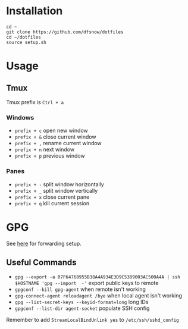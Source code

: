 # Installation

```
cd ~
git clone https://github.com/dfsnow/dotfiles
cd ~/dotfiles
source setup.sh
```

# Usage

## Tmux

Tmux prefix is `Ctrl + a`

### Windows

* `prefix + c` open new window
* `prefix + &` close current window
* `prefix + ,` rename current window
* `prefix + n` next window
* `prefix + p` previous window

### Panes

* `prefix + -` split window horizontally
* `prefix + _` split window vertically
* `prefix + x` close current pane
* `prefix + q` kill current session

# GPG

See [here](https://wiki.gnupg.org/AgentForwarding) for forwarding setup.

## Useful Commands

* `gpg --export -a 07F64768955B38A4A934E3D9C5389003AC500A4A | ssh $HOSTNAME 'gpg --import  -'` export public keys to remote
* `gpgconf --kill gpg-agent` when remote isn't working
* `gpg-connect-agent reloadagent /bye` when local agent isn't working
* `gpg --list-secret-keys --keyid-format=long` long IDs
* `gpgconf --list-dir agent-socket` populate SSH config

Remember to add `StreamLocalBindUnlink yes` to `/etc/ssh/sshd_config`

